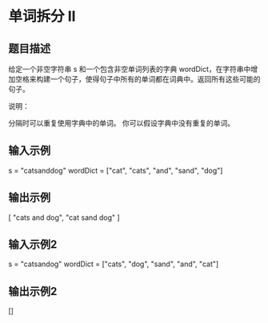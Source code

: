 # 单词拆分 II

## 题目描述

给定一个非空字符串 s 和一个包含非空单词列表的字典 wordDict，在字符串中增加空格来构建一个句子，使得句子中所有的单词都在词典中。返回所有这些可能的句子。

说明：

分隔时可以重复使用字典中的单词。
你可以假设字典中没有重复的单词。

## 输入示例

s = "catsanddog"
wordDict = ["cat", "cats", "and", "sand", "dog"]

## 输出示例

[
  "cats and dog",
  "cat sand dog"
]

## 输入示例2

s = "catsandog"
wordDict = ["cats", "dog", "sand", "and", "cat"]

## 输出示例2

[]
